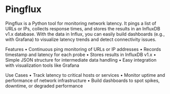 # Pingflux
Pingflux is a Python tool for monitoring network latency. It pings a list of URLs or IPs, collects response times, and stores the results in an InfluxDB v1.x database. With the data in Influx, you can easily build dashboards (e.g., with Grafana) to visualize latency trends and detect connectivity issues.

Features
	•	Continuous ping monitoring of URLs or IP addresses
	•	Records timestamp and latency for each probe
	•	Stores results in InfluxDB v1.x
	•	Simple JSON structure for intermediate data handling
	•	Easy integration with visualization tools like Grafana

Use Cases
	•	Track latency to critical hosts or services
	•	Monitor uptime and performance of network infrastructure
	•	Build dashboards to spot spikes, downtime, or degraded performance
